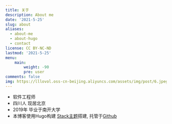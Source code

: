 ```yaml
---
title: 关于
description: About me
date: '2021-5-25'
slug: about
aliases:
  - about-me
  - about-hugo
  - contact
license: CC BY-NC-ND
lastmod: '2021-5-25'
menu:
    main: 
        weight: -90
        pre: user
comments: false
img: https://lllovol.oss-cn-beijing.aliyuncs.com/assets/img/post/6.jpeg
---
```

- 软件工程师
- 四川人 现居北京
- 2019年 毕业于南开大学
- 本博客使用Hugo构建 [Stack主题](https://github.com/CaiJimmy/hugo-theme-stack)搭建, 托管于[Github](https://github.com/ymkNK/hugo)


